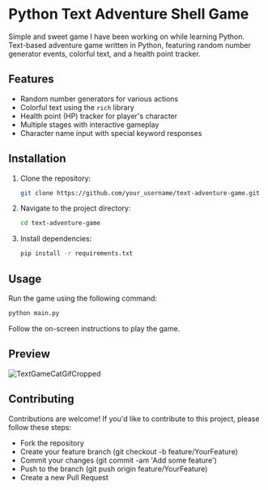 # Python Text Adventure Shell Game

Simple and sweet game I have been working on while learning Python.
Text-based adventure game written in Python, featuring random number generator events, colorful text, and a health point tracker.

## Features

- Random number generators for various actions
- Colorful text using the `rich` library
- Health point (HP) tracker for player's character
- Multiple stages with interactive gameplay
- Character name input with special keyword responses

## Installation

1. Clone the repository:

    ```bash
    git clone https://github.com/your_username/text-adventure-game.git
    ```

2. Navigate to the project directory:

    ```bash
    cd text-adventure-game
    ```

3. Install dependencies:

    ```bash
    pip install -r requirements.txt
    ```

## Usage

Run the game using the following command:

```bash
python main.py
```
Follow the on-screen instructions to play the game.

## Preview

![TextGameCatGifCropped](https://github.com/BraedenP232/pythontextgame/assets/83258877/a9ab7894-4cce-49cd-a400-e620aed492bb)


## Contributing

Contributions are welcome! If you'd like to contribute to this project, please follow these steps:

- Fork the repository
- Create your feature branch (git checkout -b feature/YourFeature)
- Commit your changes (git commit -am 'Add some feature')
- Push to the branch (git push origin feature/YourFeature)
- Create a new Pull Request
